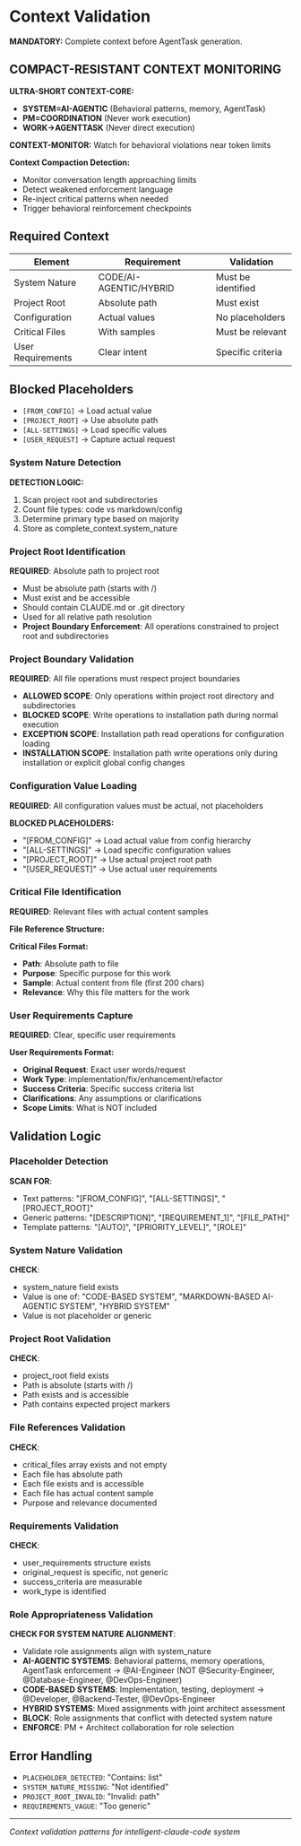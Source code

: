 # Context Validation

**MANDATORY:** Complete context before AgentTask generation.

## COMPACT-RESISTANT CONTEXT MONITORING

**ULTRA-SHORT CONTEXT-CORE:**
- **SYSTEM=AI-AGENTIC** (Behavioral patterns, memory, AgentTask)
- **PM=COORDINATION** (Never work execution)
- **WORK→AGENTTASK** (Never direct execution)

**CONTEXT-MONITOR:** Watch for behavioral violations near token limits

**Context Compaction Detection:**
- Monitor conversation length approaching limits
- Detect weakened enforcement language
- Re-inject critical patterns when needed
- Trigger behavioral reinforcement checkpoints

## Required Context

| Element | Requirement | Validation |
|---------|------------|------------|
| System Nature | CODE/AI-AGENTIC/HYBRID | Must be identified |
| Project Root | Absolute path | Must exist |
| Configuration | Actual values | No placeholders |
| Critical Files | With samples | Must be relevant |
| User Requirements | Clear intent | Specific criteria |

## Blocked Placeholders
- `[FROM_CONFIG]` → Load actual value
- `[PROJECT_ROOT]` → Use absolute path
- `[ALL-SETTINGS]` → Load specific values
- `[USER_REQUEST]` → Capture actual request

### System Nature Detection
**DETECTION LOGIC:**
1. Scan project root and subdirectories
2. Count file types: code vs markdown/config
3. Determine primary type based on majority
4. Store as complete_context.system_nature

### Project Root Identification
**REQUIRED**: Absolute path to project root
- Must be absolute path (starts with /)
- Must exist and be accessible
- Should contain CLAUDE.md or .git directory
- Used for all relative path resolution
- **Project Boundary Enforcement**: All operations constrained to project root and subdirectories

### Project Boundary Validation
**REQUIRED**: All file operations must respect project boundaries
- **ALLOWED SCOPE**: Only operations within project root directory and subdirectories
- **BLOCKED SCOPE**: Write operations to installation path during normal execution
- **EXCEPTION SCOPE**: Installation path read operations for configuration loading
- **INSTALLATION SCOPE**: Installation path write operations only during installation or explicit global config changes

### Configuration Value Loading
**REQUIRED**: All configuration values must be actual, not placeholders

**BLOCKED PLACEHOLDERS:**
- "[FROM_CONFIG]" → Load actual value from config hierarchy
- "[ALL-SETTINGS]" → Load specific configuration values
- "[PROJECT_ROOT]" → Use actual project root path
- "[USER_REQUEST]" → Use actual user requirements

### Critical File Identification
**REQUIRED**: Relevant files with actual content samples

**File Reference Structure:**

**Critical Files Format:**
- **Path**: Absolute path to file
- **Purpose**: Specific purpose for this work
- **Sample**: Actual content from file (first 200 chars)
- **Relevance**: Why this file matters for the work

### User Requirements Capture
**REQUIRED**: Clear, specific user requirements

**User Requirements Format:**
- **Original Request**: Exact user words/request
- **Work Type**: implementation/fix/enhancement/refactor
- **Success Criteria**: Specific success criteria list
- **Clarifications**: Any assumptions or clarifications
- **Scope Limits**: What is NOT included

## Validation Logic

### Placeholder Detection
**SCAN FOR**:
- Text patterns: "[FROM_CONFIG]", "[ALL-SETTINGS]", "[PROJECT_ROOT]"
- Generic patterns: "[DESCRIPTION]", "[REQUIREMENT_1]", "[FILE_PATH]"
- Template patterns: "[AUTO]", "[PRIORITY_LEVEL]", "[ROLE]"

### System Nature Validation
**CHECK**:
- system_nature field exists
- Value is one of: "CODE-BASED SYSTEM", "MARKDOWN-BASED AI-AGENTIC SYSTEM", "HYBRID SYSTEM"
- Value is not placeholder or generic

### Project Root Validation
**CHECK**:
- project_root field exists
- Path is absolute (starts with /)
- Path exists and is accessible
- Path contains expected project markers

### File References Validation
**CHECK**:
- critical_files array exists and not empty
- Each file has absolute path
- Each file exists and is accessible
- Each file has actual content sample
- Purpose and relevance documented

### Requirements Validation
**CHECK**:
- user_requirements structure exists
- original_request is specific, not generic
- success_criteria are measurable
- work_type is identified

### Role Appropriateness Validation
**CHECK FOR SYSTEM NATURE ALIGNMENT**:
- Validate role assignments align with system_nature
- **AI-AGENTIC SYSTEMS**: Behavioral patterns, memory operations, AgentTask enforcement → @AI-Engineer (NOT @Security-Engineer, @Database-Engineer, @DevOps-Engineer)
- **CODE-BASED SYSTEMS**: Implementation, testing, deployment → @Developer, @Backend-Tester, @DevOps-Engineer
- **HYBRID SYSTEMS**: Mixed assignments with joint architect assessment
- **BLOCK**: Role assignments that conflict with detected system nature
- **ENFORCE**: PM + Architect collaboration for role selection

## Error Handling
- `PLACEHOLDER_DETECTED`: "Contains: list"
- `SYSTEM_NATURE_MISSING`: "Not identified"
- `PROJECT_ROOT_INVALID`: "Invalid: path"
- `REQUIREMENTS_VAGUE`: "Too generic"

---
*Context validation patterns for intelligent-claude-code system*